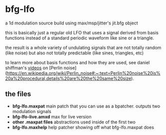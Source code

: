 # bfg-lfo
a 1d modulation source build using max/msp/jitter's jit.bfg object

this is basically just a regular old LFO that uses a signal derived from basis functions instead of a standard periodic waveform like sine or a triangle.

the result is a whole variety of undulating signals that are not totally random (like noise) but also not totally predictable (like sines, triangles, etc)

to learn more about basis functions and how they are used, see daniel shiffman's [videos](https://www.youtube.com/playlist?list=PLRqwX-V7Uu6bgPNQAdxQZpJuJCjeOr7VD) on [Perlin noise] (https://en.wikipedia.org/wiki/Perlin_noise#:~:text=Perlin%20noise%20is%20a%20procedural,details%20are%20the%20same%20size).

## the files
* **bfg-lfo.maxpat** main patch that you can use as a bpatcher. outputs two modulation signals
* **bfg-lfo-live.amxd** max for live version
* **other .maxpat files** abstractions used inside of the first two
* **bfg-lfo.maxhelp** help patcher showing off what bfg-lfo.maxpat does
